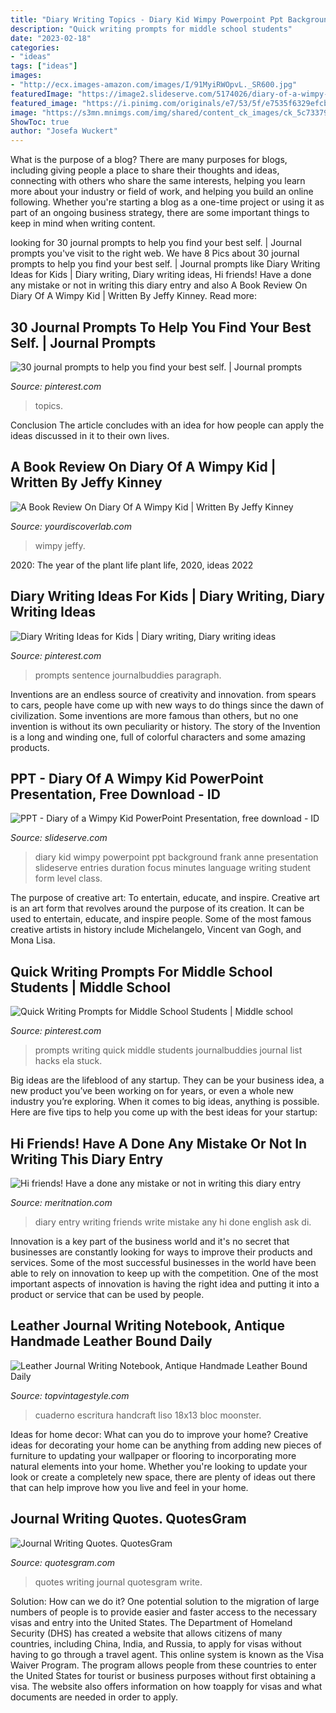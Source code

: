 ```yaml
---
title: "Diary Writing Topics - Diary Kid Wimpy Powerpoint Ppt Background Frank Anne Presentation Slideserve Entries Duration Focus Minutes Language Writing Student Form Level Class"
description: "Quick writing prompts for middle school students"
date: "2023-02-18"
categories:
- "ideas"
tags: ["ideas"]
images:
- "http://ecx.images-amazon.com/images/I/91MyiRWOpvL._SR600.jpg"
featuredImage: "https://image2.slideserve.com/5174026/diary-of-a-wimpy-kid-n.jpg"
featured_image: "https://i.pinimg.com/originals/e7/53/5f/e7535f6329efcb35975b158ce51ed41d.png"
image: "https://s3mn.mnimgs.com/img/shared/content_ck_images/ck_5c73379a73819.jpeg"
ShowToc: true
author: "Josefa Wuckert"
---
```



What is the purpose of a blog?
There are many purposes for blogs, including giving people a place to share their thoughts and ideas, connecting with others who share the same interests, helping you learn more about your industry or field of work, and helping you build an online following. Whether you're starting a blog as a one-time project or using it as part of an ongoing business strategy, there are some important things to keep in mind when writing content.

	

		
looking for 30 journal prompts to help you find your best self. | Journal prompts you've visit to the right web. We have 8 Pics about 30 journal prompts to help you find your best self. | Journal prompts like Diary Writing Ideas for Kids | Diary writing, Diary writing ideas, Hi friends! Have a done any mistake or not in writing this diary entry and also A Book Review On Diary Of A Wimpy Kid | Written By Jeffy Kinney. Read more:
		
    
## 30 Journal Prompts To Help You Find Your Best Self. | Journal Prompts

<img loading=lazy src="https://i.pinimg.com/736x/4c/53/e3/4c53e3145844179b0f5e5a105f5f8c20.jpg" onerror="this.onerror=null;this.src='https://tse2.mm.bing.net/th?id=OIP.9Tfzvw1BaUX4s-hy1RaCMgHaMF&amp;pid=15.1';" alt="30 journal prompts to help you find your best self. | Journal prompts">

_Source: pinterest.com_

>topics. 

	

Conclusion
The article concludes with an idea for how people can apply the ideas discussed in it to their own lives.

    
## A Book Review On Diary Of A Wimpy Kid | Written By Jeffy Kinney

<img loading=lazy src="https://i2.wp.com/yourdiscoverlab.com/wp-content/uploads/2019/04/1482075560627.jpg?fit=727%2C1099&amp;ssl=1" onerror="this.onerror=null;this.src='https://tse2.mm.bing.net/th?id=OIP.mMHmJW9z22mF7pQEypotjAHaLM&amp;pid=15.1';" alt="A Book Review On Diary Of A Wimpy Kid | Written By Jeffy Kinney">

_Source: yourdiscoverlab.com_

>wimpy jeffy. 

	

2020: The year of the plant life
plant life, 2020, ideas 2022

    
## Diary Writing Ideas For Kids | Diary Writing, Diary Writing Ideas

<img loading=lazy src="https://i.pinimg.com/originals/ed/e7/e7/ede7e78de1bae52d1f885b102a90c6dd.png" onerror="this.onerror=null;this.src='https://tse1.mm.bing.net/th?id=OIP.mkbxeAO_eE8rdjVq6pUaIwAAAA&amp;pid=15.1';" alt="Diary Writing Ideas for Kids | Diary writing, Diary writing ideas">

_Source: pinterest.com_

>prompts sentence journalbuddies paragraph. 

	

Inventions are an endless source of creativity and innovation. from spears to cars, people have come up with new ways to do things since the dawn of civilization. Some inventions are more famous than others, but no one invention is without its own peculiarity or history. The story of the Invention is a long and winding one, full of colorful characters and some amazing products.

    
## PPT - Diary Of A Wimpy Kid PowerPoint Presentation, Free Download - ID

<img loading=lazy src="https://image2.slideserve.com/5174026/diary-of-a-wimpy-kid-n.jpg" onerror="this.onerror=null;this.src='https://tse1.mm.bing.net/th?id=OIP.RksFyrvv8bF3z-gjWXMO-AHaFj&amp;pid=15.1';" alt="PPT - Diary of a Wimpy Kid PowerPoint Presentation, free download - ID">

_Source: slideserve.com_

>diary kid wimpy powerpoint ppt background frank anne presentation slideserve entries duration focus minutes language writing student form level class. 

	

The purpose of creative art: To entertain, educate, and inspire.
Creative art is an art form that revolves around the purpose of its creation. It can be used to entertain, educate, and inspire people. Some of the most famous creative artists in history include Michelangelo, Vincent van Gogh, and Mona Lisa.

    
## Quick Writing Prompts For Middle School Students | Middle School

<img loading=lazy src="https://i.pinimg.com/originals/e7/53/5f/e7535f6329efcb35975b158ce51ed41d.png" onerror="this.onerror=null;this.src='https://tse3.mm.bing.net/th?id=OIP.tOrORlKWx8iUx1TF9KcPjgHaUv&amp;pid=15.1';" alt="Quick Writing Prompts for Middle School Students | Middle school">

_Source: pinterest.com_

>prompts writing quick middle students journalbuddies journal list hacks ela stuck. 

	

Big ideas are the lifeblood of any startup. They can be your business idea, a new product you’ve been working on for years, or even a whole new industry you’re exploring. When it comes to big ideas, anything is possible. Here are five tips to help you come up with the best ideas for your startup: 

    
## Hi Friends! Have A Done Any Mistake Or Not In Writing This Diary Entry

<img loading=lazy src="https://s3mn.mnimgs.com/img/shared/content_ck_images/ck_5c73379a73819.jpeg" onerror="this.onerror=null;this.src='https://tse2.mm.bing.net/th?id=OIP.0Zyy-MOszVa1FdnNOXmczAHaJ4&amp;pid=15.1';" alt="Hi friends! Have a done any mistake or not in writing this diary entry">

_Source: meritnation.com_

>diary entry writing friends write mistake any hi done english ask di. 

	

Innovation is a key part of the business world and it's no secret that businesses are constantly looking for ways to improve their products and services. Some of the most successful businesses in the world have been able to rely on innovation to keep up with the competition. One of the most important aspects of innovation is having the right idea and putting it into a product or service that can be used by people.

    
## Leather Journal Writing Notebook, Antique Handmade Leather Bound Daily

<img loading=lazy src="http://ecx.images-amazon.com/images/I/91MyiRWOpvL._SR600.jpg" onerror="this.onerror=null;this.src='https://tse1.mm.bing.net/th?id=OIP.BFphnV-E_8kR6bO3EYsvfQHaHa&amp;pid=15.1';" alt="Leather Journal Writing Notebook, Antique Handmade Leather Bound Daily">

_Source: topvintagestyle.com_

>cuaderno escritura handcraft liso 18x13 bloc moonster. 

	

Ideas for home decor: What can you do to improve your home?
Creative ideas for decorating your home can be anything from adding new pieces of furniture to updating your wallpaper or flooring to incorporating more natural elements into your home. Whether you're looking to update your look or create a completely new space, there are plenty of ideas out there that can help improve how you live and feel in your home.

    
## Journal Writing Quotes. QuotesGram

<img loading=lazy src="https://cdn.quotesgram.com/img/72/78/416329022-cb6e65e61edc0976cf47ae58d4563e3e.jpg" onerror="this.onerror=null;this.src='https://tse4.mm.bing.net/th?id=OIP.mQsi_zs4EC3hQsa7a2r8SwHaHa&amp;pid=15.1';" alt="Journal Writing Quotes. QuotesGram">

_Source: quotesgram.com_

>quotes writing journal quotesgram write. 

	

Solution: How can we do it?
One potential solution to the migration of large numbers of people is to provide easier and faster access to the necessary visas and entry into the United States. The Department of Homeland Security (DHS) has created a website that allows citizens of many countries, including China, India, and Russia, to apply for visas without having to go through a travel agent. This online system is known as the Visa Waiver Program. The program allows people from these countries to enter the United States for tourist or business purposes without first obtaining a visa. The website also offers information on how toapply for visas and what documents are needed in order to apply.

